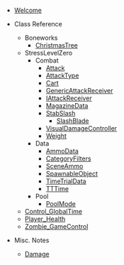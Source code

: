 * [Welcome](/)

* Class Reference
  * Boneworks
    * [ChristmasTree](/class-reference/Boneworks/ChristmasTree.md)
  * StressLevelZero
    * Combat
      * [Attack](/class-reference/StressLevelZero/Combat/Attack.md)
      * [AttackType](/class-reference/StressLevelZero/Combat/AttackType.md)
      * [Cart](/class-reference/StressLevelZero/Combat/Cart.md)
      * [GenericAttackReceiver](/class-reference/StressLevelZero/Combat/GenericAttackReceiver.md)
      * [IAttackReceiver](/class-reference/StressLevelZero/Combat/IAttackReceiver.md)
      * [MagazineData](/class-reference/StressLevelZero/Combat/MagazineData.md)
      * [StabSlash](/class-reference/StressLevelZero/Combat/StabSlash.md)
        * [SlashBlade](/class-reference/StressLevelZero/Combat/StabSlash/SlashBlade.md)
      * [VisualDamageController](/class-reference/StressLevelZero/Combat/VisualDamageController.md)
      * [Weight](/class-reference/StressLevelZero/Combat/Weight.md)
    * Data
      * [AmmoData](/class-reference/StressLevelZero/Data/AmmoData.md)
      * [CategoryFilters](/class-reference/StressLevelZero/Data/CategoryFilters.md)
      * [SceneAmmo](/class-reference/StressLevelZero/Data/SceneAmmo.md)
      * [SpawnableObject](/class-reference/StressLevelZero/Data/SpawnableObject.md)
      * [TimeTrialData](/class-reference/StressLevelZero/Data/TimeTrialData.md)
      * [TTTime](/class-reference/StressLevelZero/Data/TTTime.md)
    * Pool
      * [PoolMode](/class-reference/StressLevelZero/Pool/PoolMode.md)
  * [Control_GlobalTime](/class-reference/Control_GlobalTime.md)
  * [Player_Health](/class-reference/Player_Health.md)
  * [Zombie_GameControl](/class-reference/Zombie_GameControl.md)

* Misc. Notes
  * [Damage](/misc-notes/Damage.md)
